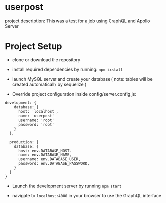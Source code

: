 

# userpost

project description: This was a test for a job using GraphQL and Apollo Server

# Project Setup

* clone or download the repository

* install required dependencies by running: `npm install`

* launch MySQL server and create your database ( note: tables will be created automatically by sequelize )

* Override project configuration inside config/server.config.js:

```
development: {
    database: {
      host: 'localhost',
      name: 'userpost',
      username: 'root',
      password: 'root',
    }
  },

  production: {
    database: {
      host: env.DATABASE_HOST,
      name: env.DATABASE_NAME,
      username: env.DATABASE_USER,
      password: env.DATABASE_PASSWORD,
    }
  }
}

```
* Launch the development server by running `npm start`

* navigate to `localhost:4000` in your browser to use the GraphQL interface


